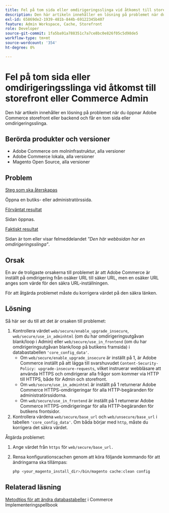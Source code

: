 ```yaml
---
title: Fel på tom sida eller omdirigeringsslinga vid åtkomst till storefront eller Commerce Admin
description: Den här artikeln innehåller en lösning på problemet när du öppnar Adobe Commerce storefront eller backend och får en tom sida eller omdirigeringsslinga.
exl-id: 65869de2-1939-481b-844b-69122345b407
feature: Admin Workspace, Cache, Storefront
role: Developer
source-git-commit: 1fa5ba91a788351c7a7ce8bc0e826f05c5d98de5
workflow-type: tm+mt
source-wordcount: '354'
ht-degree: 0%

---
```


# Fel på tom sida eller omdirigeringsslinga vid åtkomst till storefront eller Commerce Admin

Den här artikeln innehåller en lösning på problemet när du öppnar Adobe Commerce storefront eller backend och får en tom sida eller omdirigeringsslinga.

## Berörda produkter och versioner

* Adobe Commerce om molninfrastruktur, alla versioner
* Adobe Commerce lokala, alla versioner
* Magento Open Source, alla versioner

## Problem

<u>Steg som ska återskapas</u>

Öppna en butiks- eller administratörssida.

<u>Förväntat resultat</u>

Sidan öppnas.

<u>Faktiskt resultat</u>

Sidan är tom eller visar felmeddelandet *&quot;Den här webbsidan har en omdirigeringsslinga&quot;*.

## Orsak

En av de troligaste orsakerna till problemet är att Adobe Commerce är inställt på omdirigering från osäker URL till säker URL, men en osäker URL anges som värde för den säkra URL-inställningen.

För att åtgärda problemet måste du korrigera värdet på den säkra länken.

## Lösning

Så här ser du till att det är orsaken till problemet:

1. Kontrollera värdet `web/secure/enable_upgrade_insecure`, `web/secure/use_in_adminhtml` (om du har omdirigeringsutgåvan blank/loop i Admin) eller `web/secure/use_in_frontend` (om du har omdirigeringsutgåvan blank/loop på butikens framsida) i databastabellen `'core_config_data'`.
   * Om `web/secure/enable_upgrade_insecure` är inställt på 1, är Adobe Commerce inställt på att lägga till svarshuvudet `Content-Security-Policy: upgrade-insecure-requests`, vilket instruerar webbläsare att använda HTTPS och omdirigerar alla frågor som kommer via HTTP
till HTTPS, både för Admin och storefront.
   * Om `web/secure/use_in_adminhtml` är inställt på 1 returnerar Adobe Commerce HTTPS-omdirigeringar för alla HTTP-begäranden för administratörssidorna.
   * Om `web/secure/use_in_frontend` är inställt på 1 returnerar Adobe Commerce HTTPS-omdirigeringar för alla HTTP-begäranden för butikens frontsidor.
1. Kontrollera värdena `web/secure/base_url` och `web/unsecure/base_url` i tabellen `'core_config_data'`. Om båda börjar med    `http`, måste du korrigera det säkra värdet.

Åtgärda problemet:

1. Ange värdet från `https` för `web/secure/base_url.`
1. Rensa konfigurationscachen genom att köra följande kommando för att ändringarna ska tillämpas:

   ```bash
   php <your_magento_install_dir>/bin/magento cache:clean config
   ```

## Relaterad läsning

[Metodtips för att ändra databastabeller](https://experienceleague.adobe.com/sv/docs/commerce-operations/implementation-playbook/best-practices/development/modifying-core-and-third-party-tables#why-adobe-recommends-avoiding-modifications) i Commerce Implementeringspellbook
